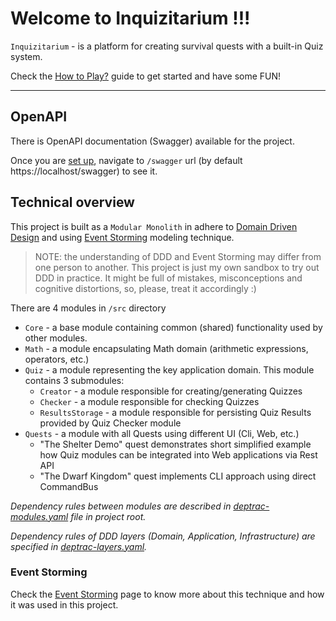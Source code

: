 # Welcome to Inquizitarium !!!

`Inquizitarium` - is a platform for creating survival quests with a built-in Quiz system.

Check the [How to Play?](docs/how-to-pay.md) guide to get started and have some FUN!

---

## OpenAPI

There is OpenAPI documentation (Swagger) available for the project.

Once you are [set up](docs/how-to-pay.md), navigate to `/swagger` url (by default https://localhost/swagger) to see it.

## Technical overview

This project is built as a `Modular Monolith` in adhere to [Domain Driven Design](https://en.wikipedia.org/wiki/Domain-driven_design) and using [Event Storming](https://en.wikipedia.org/wiki/Event_storming) modeling technique.

> NOTE: the understanding of DDD and Event Storming may differ from one person to another.
> This project is just my own sandbox to try out DDD in practice.
> It might be full of mistakes, misconceptions and cognitive distortions, so, please, treat it accordingly :)

There are 4 modules in `/src` directory

- `Core` - a base module containing common (shared) functionality used by other modules.
- `Math` - a module encapsulating Math domain (arithmetic expressions, operators, etc.)
- `Quiz` - a module representing the key application domain. This module contains 3 submodules:
  - `Creator` - a module responsible for creating/generating Quizzes
  - `Checker` - a module responsible for checking Quizzes
  - `ResultsStorage` - a module responsible for persisting Quiz Results provided by Quiz Checker module
- `Quests` - a module with all Quests using different UI (Cli, Web, etc.)
  - "The Shelter Demo" quest demonstrates short simplified example how Quiz modules can be integrated into Web applications via Rest API
  - "The Dwarf Kingdom" quest implements CLI approach using direct CommandBus

_Dependency rules between modules are described in [deptrac-modules.yaml](deptrac-modules.yaml) file in project root._

_Dependency rules of DDD layers (Domain, Application, Infrastructure) are specified in [deptrac-layers.yaml](deptrac-layers.yaml)._

### Event Storming

Check the [Event Storming](docs/event-storming.md) page to know more about this technique and how it was used in this project. 
